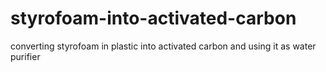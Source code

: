 # styrofoam-into-activated-carbon
converting styrofoam in plastic into activated carbon and using it as water purifier
